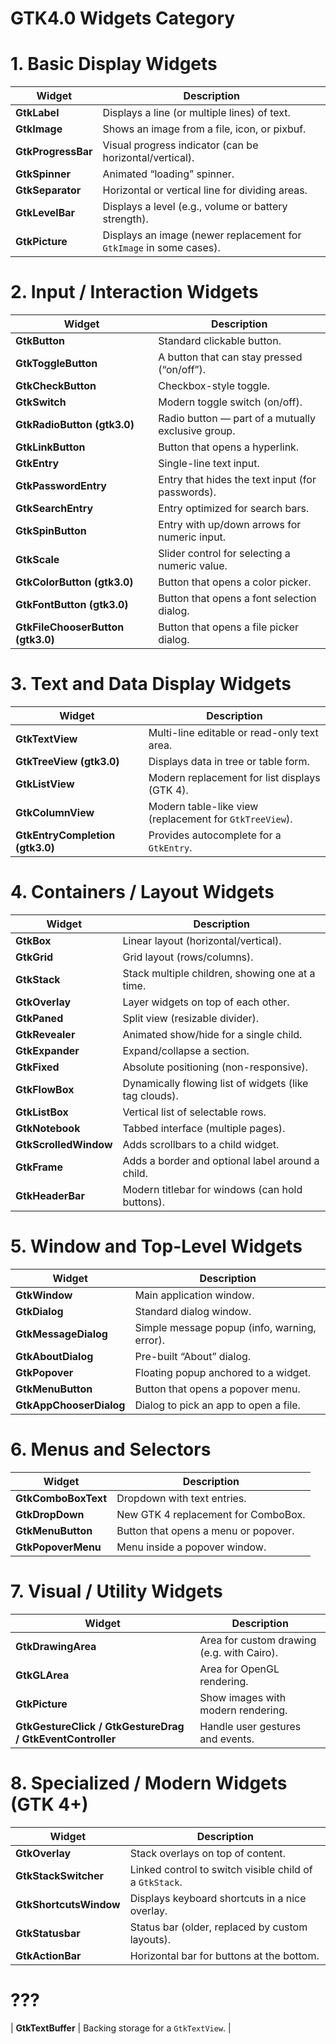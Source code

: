 # GTK4.0 Widgets Category


# 1. Basic Display Widgets
| Widget             | Description                                                         |
| ------------------ | ------------------------------------------------------------------- |
| **GtkLabel**       | Displays a line (or multiple lines) of text.                        |
| **GtkImage**       | Shows an image from a file, icon, or pixbuf.                        |
| **GtkProgressBar** | Visual progress indicator (can be horizontal/vertical).             |
| **GtkSpinner**     | Animated “loading” spinner.                                         |
| **GtkSeparator**   | Horizontal or vertical line for dividing areas.                     |
| **GtkLevelBar**    | Displays a level (e.g., volume or battery strength).                |
| **GtkPicture**     | Displays an image (newer replacement for `GtkImage` in some cases). |

# 2. Input / Interaction Widgets
| Widget                            | Description                                        |
| ------------------------          | -------------------------------------------------- |
| **GtkButton**                     | Standard clickable button.                         |
| **GtkToggleButton**               | A button that can stay pressed (“on/off”).         |
| **GtkCheckButton**                | Checkbox-style toggle.                             |
| **GtkSwitch**                     | Modern toggle switch (on/off).                     |
| **GtkRadioButton (gtk3.0)**       | Radio button — part of a mutually exclusive group. | 
| **GtkLinkButton**                 | Button that opens a hyperlink.                     |
| **GtkEntry**                      | Single-line text input.                            |
| **GtkPasswordEntry**              | Entry that hides the text input (for passwords).   |
| **GtkSearchEntry**                | Entry optimized for search bars.                   |
| **GtkSpinButton**                 | Entry with up/down arrows for numeric input.       |
| **GtkScale**                      | Slider control for selecting a numeric value.      |
| **GtkColorButton (gtk3.0)**       | Button that opens a color picker.                  |
| **GtkFontButton (gtk3.0)**        | Button that opens a font selection dialog.         |
| **GtkFileChooserButton (gtk3.0)** | Button that opens a file picker dialog.            |

# 3. Text and Data Display Widgets
| Widget                            | Description                                             |
| ----------------------            | ------------------------------------------------------- |
| **GtkTextView**                   | Multi-line editable or read-only text area.             |
| **GtkTreeView (gtk3.0)**          | Displays data in tree or table form.                    |
| **GtkListView**                   | Modern replacement for list displays (GTK 4).           |
| **GtkColumnView**                 | Modern table-like view (replacement for `GtkTreeView`). |
| **GtkEntryCompletion (gtk3.0)**   | Provides autocomplete for a `GtkEntry`.                 |

# 4. Containers / Layout Widgets
| Widget                | Description                                            |
| --------------------- | ------------------------------------------------------ |
| **GtkBox**            | Linear layout (horizontal/vertical).                   |
| **GtkGrid**           | Grid layout (rows/columns).                            |
| **GtkStack**          | Stack multiple children, showing one at a time.        |
| **GtkOverlay**        | Layer widgets on top of each other.                    |
| **GtkPaned**          | Split view (resizable divider).                        |
| **GtkRevealer**       | Animated show/hide for a single child.                 |
| **GtkExpander**       | Expand/collapse a section.                             |
| **GtkFixed**          | Absolute positioning (non-responsive).                 |
| **GtkFlowBox**        | Dynamically flowing list of widgets (like tag clouds). |
| **GtkListBox**        | Vertical list of selectable rows.                      |
| **GtkNotebook**       | Tabbed interface (multiple pages).                     |
| **GtkScrolledWindow** | Adds scrollbars to a child widget.                     |
| **GtkFrame**          | Adds a border and optional label around a child.       |
| **GtkHeaderBar**      | Modern titlebar for windows (can hold buttons).        |

# 5. Window and Top-Level Widgets
| Widget                  | Description                                  |
| ----------------------- | -------------------------------------------- |
| **GtkWindow**           | Main application window.                     |
| **GtkDialog**           | Standard dialog window.                      |
| **GtkMessageDialog**    | Simple message popup (info, warning, error). |
| **GtkAboutDialog**      | Pre-built “About” dialog.                    |
| **GtkPopover**          | Floating popup anchored to a widget.         |
| **GtkMenuButton**       | Button that opens a popover menu.            |
| **GtkAppChooserDialog** | Dialog to pick an app to open a file.        |

# 6. Menus and Selectors
| Widget              | Description                          |
| ------------------- | ------------------------------------ |
| **GtkComboBoxText** | Dropdown with text entries.          |
| **GtkDropDown**     | New GTK 4 replacement for ComboBox.  |
| **GtkMenuButton**   | Button that opens a menu or popover. |
| **GtkPopoverMenu**  | Menu inside a popover window.        |

# 7. Visual / Utility Widgets
| Widget                                                    | Description                                |
| --------------------------------------------------------- | ------------------------------------------ |
| **GtkDrawingArea**                                        | Area for custom drawing (e.g. with Cairo). |
| **GtkGLArea**                                             | Area for OpenGL rendering.                 |
| **GtkPicture**                                            | Show images with modern rendering.         |
| **GtkGestureClick / GtkGestureDrag / GtkEventController** | Handle user gestures and events.           |

# 8. Specialized / Modern Widgets (GTK 4+)
| Widget                 | Description                                             |
| ---------------------- | ------------------------------------------------------- |
| **GtkOverlay**         | Stack overlays on top of content.                       |
| **GtkStackSwitcher**   | Linked control to switch visible child of a `GtkStack`. |
| **GtkShortcutsWindow** | Displays keyboard shortcuts in a nice overlay.          |
| **GtkStatusbar**       | Status bar (older, replaced by custom layouts).         |
| **GtkActionBar**       | Horizontal bar for buttons at the bottom.               |


# ???
| **GtkTextBuffer**      | Backing storage for a `GtkTextView`.                    |
